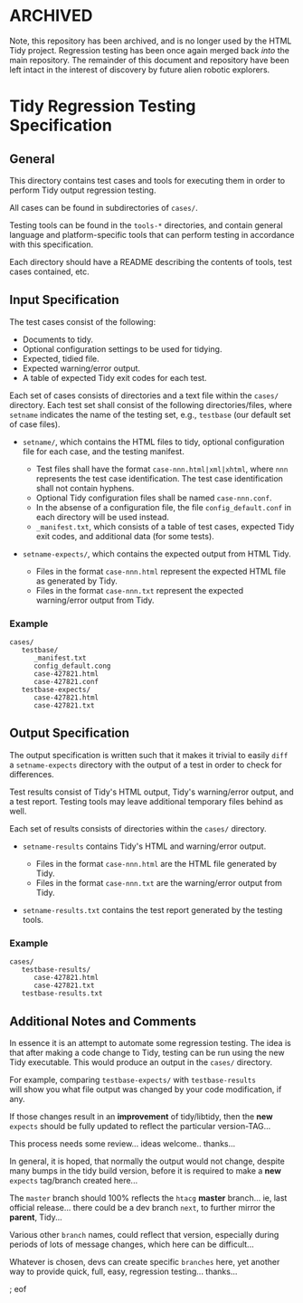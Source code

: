 **ARCHIVED**
============

Note, this repository has been archived, and is no longer used by the HTML Tidy project.
Regression testing has been once again merged back _into_ the main repository. The
remainder of this document and repository have been left intact in the interest of
discovery by future alien robotic explorers.


Tidy Regression Testing Specification
=====================================

General
-------
This directory contains test cases and tools for executing them in order to
perform Tidy output regression testing.

All cases can be found in subdirectories of `cases/`.

Testing tools can be found in the `tools-*` directories, and contain general
language and platform-specific tools that can perform testing in accordance with
this specification.

Each directory should have a README describing the contents of tools, test
cases contained, etc.


Input Specification
-------------------

The test cases consist of the following:

- Documents to tidy.
- Optional configuration settings to be used for tidying.
- Expected, tidied file.
- Expected warning/error output.
- A table of expected Tidy exit codes for each test.

Each set of cases consists of directories and a text file within the `cases/`
directory. Each test set shall consist of the following directories/files, where
`setname` indicates the name of the testing set, e.g., `testbase` (our default
set of case files).

- `setname/`, which contains the HTML files to tidy, optional
  configuration file for each case, and the testing manifest.
  - Test files shall have the format `case-nnn.html|xml|xhtml`, where `nnn`
    represents the test case identification. The test case identification shall
    not contain hyphens.
  - Optional Tidy configuration files shall be named `case-nnn.conf`.
  - In the absense of a configuration file, the file `config_default.conf` in
    each directory will be used instead.
  - `_manifest.txt`, which consists of a table of test cases, expected
    Tidy exit codes, and additional data (for some tests).

- `setname-expects/`, which contains the expected output from HTML Tidy.
  - Files in the format `case-nnn.html` represent the expected HTML file as
    generated by Tidy.
  - Files in the format `case-nnn.txt` represent the expected warning/error
    output from Tidy.
  
### Example

~~~
cases/
   testbase/
      _manifest.txt
      config_default.cong
      case-427821.html
      case-427821.conf
   testbase-expects/
      case-427821.html
      case-427821.txt
~~~


Output Specification
--------------------

The output specification is written such that it makes it trivial to easily
`diff` a `setname-expects` directory with the output of a test in order
to check for differences.

Test results consist of Tidy's HTML output, Tidy's warning/error output, and
a test report. Testing tools may leave additional temporary files behind as
well.

Each set of results consists of directories within the `cases/` directory.

- `setname-results` contains Tidy's HTML and warning/error output.
  - Files in the format `case-nnn.html` are the HTML file generated by Tidy.
  - Files in the format `case-nnn.txt` are the warning/error output from Tidy.

- `setname-results.txt` contains the test report generated by the testing
  tools.

### Example

~~~
cases/
   testbase-results/
      case-427821.html
      case-427821.txt
   testbase-results.txt
~~~


Additional Notes and Comments
-----------------------------

In essence it is an attempt to automate some regression testing. The idea is
that after making a code change to Tidy, testing can be run using the new Tidy
executable. This would produce an output in the `cases/` directory.

For example, comparing `testbase-expects/` with `testbase-results`  
will show you what file output was changed by your code modification, if any.

If those changes result in an **improvement** of tidy/libtidy, then the **new**
`expects` should be fully updated to reflect the particular version-TAG... 

This process needs some review... ideas welcome.. thanks...

In general, it is hoped, that normally the output would not change, despite 
many bumps in the tidy build version, before it is required to make a **new** 
`expects` tag/branch created here...

The `master` branch should 100% reflects the `htacg` **master** branch... 
ie, last official release... there could be a dev branch `next`, to further 
mirror the **parent**, Tidy...

Various other `branch` names, could reflect that version, especially during 
periods of lots of message changes, which here can be difficult...

Whatever is chosen, devs can create specific `branches` here, yet another 
way to provide quick, full, easy, regression testing... thanks...

; eof
